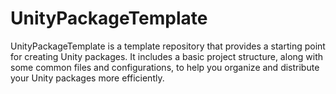 # UnityPackageTemplate
UnityPackageTemplate is a template repository that provides a starting point for creating Unity packages. It includes a basic project structure, along with some common files and configurations, to help you organize and distribute your Unity packages more efficiently.
